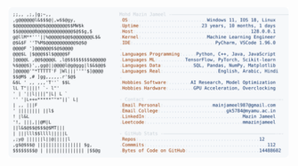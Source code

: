 <picture>
  <source srcset="https://raw.githubusercontent.com/mmazinjameel/mmazinjameel/main/dark_mode.svg?v=1757189364" media="(prefers-color-scheme: dark)">
  <img src="https://raw.githubusercontent.com/mmazinjameel/mmazinjameel/main/light_mode.svg?v=1757189364">
</picture>
